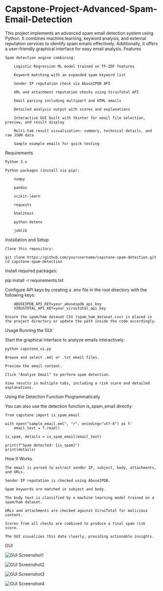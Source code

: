# Capstone-Project-Advanced-Spam-Email-Detection

This project implements an advanced spam email detection system using Python. It combines machine learning, keyword analysis, and external reputation services to identify spam emails effectively. Additionally, it offers a user-friendly graphical interface for easy email analysis.
Features

    Spam detection engine combining:

        Logistic Regression ML model trained on TF-IDF features

        Keyword matching with an expanded spam keyword list

        Sender IP reputation check via AbuseIPDB API

        URL and attachment reputation checks using VirusTotal API

        Email parsing including multipart and HTML emails

        Detailed analysis output with scores and explanations

        Interactive GUI built with tkinter for email file selection, preview, and result display

        Multi-tab result visualization: summary, technical details, and raw JSON data

        Sample example emails for quick testing

Requirements

    Python 3.x

    Python packages (install via pip):

        numpy

        pandas

        scikit-learn

        requests

        html2text

        python-dotenv

        joblib

Installation and Setup

    Clone this repository:
```
git clone https://github.com/yourusername/capstone-spam-detection.git
cd capstone-spam-detection
```
Install required packages:

pip install -r requirements.txt

Configure API keys by creating a .env file in the root directory with the following keys:
```
    ABUSEIPDB_API_KEY=your_abuseipdb_api_key
    VIRUSTOTAL_API_KEY=your_virustotal_api_key
```
    Ensure the spam/ham dataset CSV (spam_ham_dataset.csv) is placed in the project directory or update the path inside the code accordingly.

Usage
Running the GUI

Start the graphical interface to analyze emails interactively:
```
python capstone_ui.py
```
    Browse and select .eml or .txt email files.

    Preview the email content.

    Click "Analyze Email" to perform spam detection.

    View results in multiple tabs, including a risk score and detailed explanations.

Using the Detection Function Programmatically

You can also use the detection function is_spam_email directly:
```
from capstone import is_spam_email

with open("sample_email.eml", "r", encoding="utf-8") as f:
    email_text = f.read()

is_spam, details = is_spam_email(email_text)

print(f"Spam detected: {is_spam}")
print(details)
```
How It Works

    The email is parsed to extract sender IP, subject, body, attachments, and URLs.

    Sender IP reputation is checked using AbuseIPDB.

    Spam keywords are matched in subject and body.

    The body text is classified by a machine learning model trained on a spam/ham dataset.

    URLs and attachments are checked against VirusTotal for malicious content.

    Scores from all checks are combined to produce a final spam risk score.

    The GUI visualizes this data clearly, providing actionable insights.

GUI

![GUI Screenshot1](images/ss1.png)

![GUI Screenshot2](images/ss2.png)

![GUI Screenshot3](images/ss3.png)

![GUI Screenshot4](images/ss4.png)

